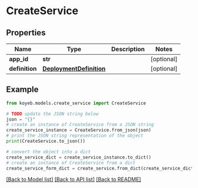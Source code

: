# CreateService


## Properties

Name | Type | Description | Notes
------------ | ------------- | ------------- | -------------
**app_id** | **str** |  | [optional] 
**definition** | [**DeploymentDefinition**](DeploymentDefinition.md) |  | [optional] 

## Example

```python
from koyeb.models.create_service import CreateService

# TODO update the JSON string below
json = "{}"
# create an instance of CreateService from a JSON string
create_service_instance = CreateService.from_json(json)
# print the JSON string representation of the object
print(CreateService.to_json())

# convert the object into a dict
create_service_dict = create_service_instance.to_dict()
# create an instance of CreateService from a dict
create_service_form_dict = create_service.from_dict(create_service_dict)
```
[[Back to Model list]](../README.md#documentation-for-models) [[Back to API list]](../README.md#documentation-for-api-endpoints) [[Back to README]](../README.md)


